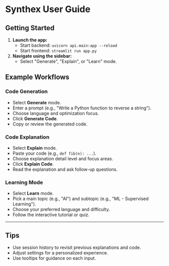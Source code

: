 # Synthex User Guide

## Getting Started

1. **Launch the app:**  
   - Start backend: `uvicorn api.main:app --reload`
   - Start frontend: `streamlit run app.py`
2. **Navigate using the sidebar:**  
   - Select "Generate", "Explain", or "Learn" mode.

## Example Workflows

### Code Generation
- Select **Generate** mode.
- Enter a prompt (e.g., "Write a Python function to reverse a string").
- Choose language and optimization focus.
- Click **Generate Code**.
- Copy or review the generated code.

### Code Explanation
- Select **Explain** mode.
- Paste your code (e.g., `def fib(n): ...`).
- Choose explanation detail level and focus areas.
- Click **Explain Code**.
- Read the explanation and ask follow-up questions.

### Learning Mode
- Select **Learn** mode.
- Pick a main topic (e.g., "AI") and subtopic (e.g., "ML - Supervised Learning").
- Choose your preferred language and difficulty.
- Follow the interactive tutorial or quiz.

---

## Tips

- Use session history to revisit previous explanations and code.
- Adjust settings for a personalized experience.
- Use tooltips for guidance on each input.
